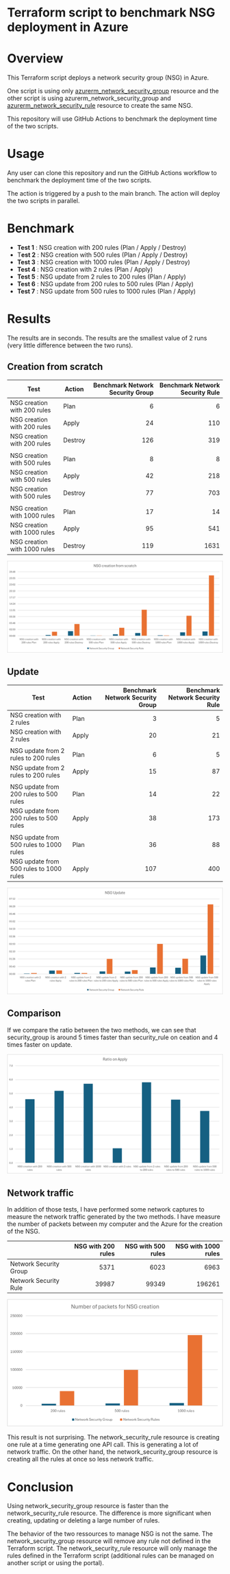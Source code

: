 # Terraform script to benchmark NSG deployment in Azure

# Overview

This Terraform script deploys a network security group (NSG) in Azure. 

One script is using only [azurerm_network_security_group](https://registry.terraform.io/providers/hashicorp/azurerm/latest/docs/resources/network_security_group) resource and the other script is using azurerm_network_security_group and [azurerm_network_security_rule](https://registry.terraform.io/providers/hashicorp/azurerm/latest/docs/resources/network_security_rule) resource to create the same NSG.

This repository will use GitHub Actions to benchmark the deployment time of the two scripts.

# Usage

Any user can clone this repository and run the GitHub Actions workflow to benchmark the deployment time of the two scripts.

The action is triggered by a push to the main branch. The action will deploy the two scripts in parallel.

# Benchmark

* **Test 1** : NSG creation with 200 rules (Plan / Apply / Destroy)  
* T**est 2** : NSG creation with 500 rules (Plan / Apply / Destroy)  
* **Test 3** : NSG creation with 1000 rules (Plan / Apply / Destroy)  
* **Test 4** : NSG creation with 2 rules (Plan / Apply)  
* **Test 5** : NSG update from 2 rules to 200 rules (Plan / Apply)  
* **Test 6** : NSG update from 200 rules to 500 rules (Plan / Apply)  
* **Test 7** : NSG update from 500 rules to 1000 rules (Plan / Apply)  

# Results

The results are in seconds. The results are the smallest value of 2 runs (very little difference between the two runs).

## Creation from scratch

| Test  | Action  | Benchmark Network Security Group | Benchmark Network Security Rule |
|---|---|---:|---:|
| NSG creation with 200 rules  | Plan  | 6  | 6  |
| NSG creation with 200 rules  | Apply  | 24  | 110  |
| NSG creation with 200 rules  | Destroy  | 126  | 319  |
|||||
| NSG creation with 500 rules  | Plan  | 8  | 8  |
| NSG creation with 500 rules  | Apply  | 42  | 218  |
| NSG creation with 500 rules  | Destroy  | 77  | 703  |
|||||
| NSG creation with 1000 rules  | Plan  | 17  | 14  |
| NSG creation with 1000 rules  | Apply  | 95  | 541  |
| NSG creation with 1000 rules  | Destroy  | 119  | 1631  |

![result graph](images/image-1.png)

## Update

| Test  | Action  | Benchmark Network Security Group | Benchmark Network Security Rule |
|---|---|---:|---:|
| NSG creation with 2 rules  | Plan  | 3  | 5  |
| NSG creation with 2 rules  | Apply  | 20  | 21  |
|||||
| NSG update from 2 rules to 200 rules  | Plan  | 6  | 5  |
| NSG update from 2 rules to 200 rules  | Apply  | 15  | 87  |
|||||
| NSG update from 200 rules to 500 rules  | Plan  | 14  | 22  |
| NSG update from 200 rules to 500 rules  | Apply  | 38  | 173  |
|||||
| NSG update from 500 rules to 1000 rules  | Plan  | 36  | 88  |
| NSG update from 500 rules to 1000 rules  | Apply  | 107  | 400  |

![result graph](images/image-2.png)

## Comparison

If we compare the ratio between the two methods, we can see that security_group is around 5 times faster than security_rule on ceation and 4 times faster on update.

![comparison graph](images/image-3.png)

## Network traffic

In addition of those tests, I have performed some network captures to measure the network traffic generated by the two methods.
I have measure the number of packets between my computer and the Azure for the creation of the NSG.

|   | NSG with 200 rules |  NSG with 500 rules | NSG with 1000 rules |
|---|---:|---:|---:|
| Network Security Group |  5371 | 6023 | 6963 |
| Network Security Rule |  39987 | 99349 | 196261 |

![network traffic graph](images/image-4.png)

This result is not surprising. The network_security_rule resource is creating one rule at a time generating one API call. This is generating a lot of network traffic. On the other hand, the network_security_group resource is creating all the rules at once so less network traffic.

# Conclusion

Using network_security_group resource is faster than the network_security_rule resource. The difference is more significant when creating, updating or deleting a large number of rules.

The behavior of the two ressources to manage NSG is not the same. The network_security_group resource will remove any rule not defined in the Terraform script. The network_security_rule resource will only manage the rules defined in the Terraform script (additional rules can be managed on another script or using the portal).
